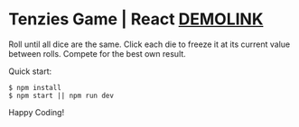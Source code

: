 # Tenzies Game | React [DEMOLINK](https://vladislav-burhovetskiy.github.io/tenzies-game/)
Roll until all dice are the same. Click each die to freeze it at its current value between rolls. Compete for the best own result.

Quick start:

```
$ npm install
$ npm start || npm run dev
````

Happy Coding!
